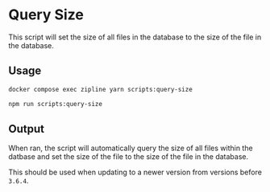 # Query Size

This script will set the size of all files in the database to the size of the file in the database.

## Usage

<Tabs>
  <TabItem value="docker" label="Docker" default>

```bash
docker compose exec zipline yarn scripts:query-size
```

  </TabItem>
  <TabItem value="non-docker" label="Non Docker">

```bash npm2yarn
npm run scripts:query-size
```

  </TabItem>
</Tabs>

## Output

When ran, the script will automatically query the size of all files within the datbase and set the size of the file to the size of the file in the database. 

This should be used when updating to a newer version from versions before `3.6.4`.